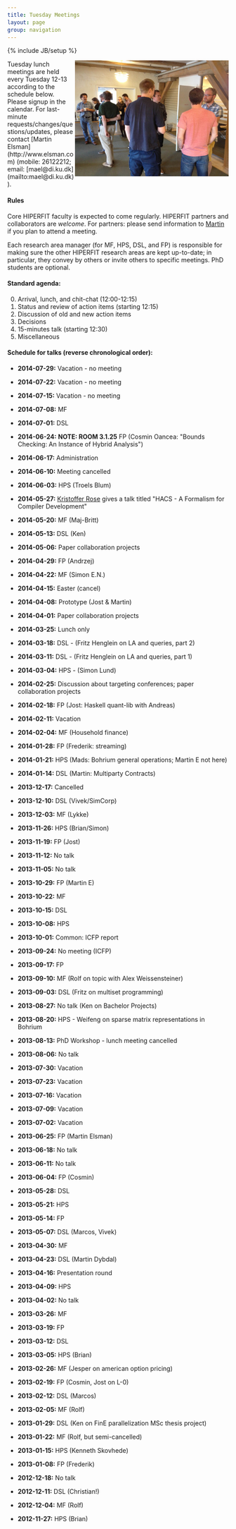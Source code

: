 ```yaml
---
title: Tuesday Meetings
layout: page
group: navigation
---
```

{% include JB/setup %}

<img width="350" alt="HIPERFIT dinner" align="right" src="/images/hiperfit2.jpg">
Tuesday lunch meetings are held every Tuesday 12-13 according to the
schedule below. Please signup in the calendar. For last-minute
requests/changes/questions/updates, please contact [Martin
Elsman](http://www.elsman.com) (mobile: 26122212; email:
[mael@di.ku.dk](mailto:mael@di.ku.dk)).

#### Rules

Core HIPERFIT faculty is expected to come regularly. HIPERFIT partners
and collaborators are *welcome*. For partners: please send information
to [Martin](mailto:mael@di.ku.dk) if you plan to attend a meeting.

Each research area manager (for MF, HPS, DSL, and FP) is responsible
for making sure the other HIPERFIT research areas are kept up-to-date;
in particular, they convey by others or invite others to specific
meetings. PhD students are optional.

#### Standard agenda:

0. Arrival, lunch, and chit-chat (12:00-12:15)
1. Status and review of action items (starting 12:15)
2. Discussion of old and new action items
3. Decisions
4. 15-minutes talk (starting 12:30)
5. Miscellaneous

#### Schedule for talks (reverse chronological order):

- __2014-07-29:__ Vacation - no meeting

- __2014-07-22:__ Vacation - no meeting

- __2014-07-15:__ Vacation - no meeting

- __2014-07-08:__ MF

- __2014-07-01:__ DSL

- __2014-06-24:__ __NOTE: ROOM 3.1.25__ FP (Cosmin Oancea: "Bounds Checking: An Instance of Hybrid Analysis")

- __2014-06-17:__ Administration

- __2014-06-10:__ Meeting cancelled

- __2014-06-03:__ HPS (Troels Blum)

- __2014-05-27:__ [Kristoffer Rose](http://krisrose.net/) gives a talk titled "HACS - A Formalism for Compiler Development"

- __2014-05-20:__ MF (Maj-Britt)

- __2014-05-13:__ DSL (Ken)

- __2014-05-06:__ Paper collaboration projects

- __2014-04-29:__ FP (Andrzej)

- __2014-04-22:__ MF (Simon E.N.)

- __2014-04-15:__ Easter (cancel)

- __2014-04-08:__ Prototype (Jost & Martin)

- __2014-04-01:__ Paper collaboration projects

- __2014-03-25:__ Lunch only

- __2014-03-18:__ DSL - (Fritz Henglein on LA and queries, part 2)

- __2014-03-11:__ DSL - (Fritz Henglein on LA and queries, part 1)

- __2014-03-04:__ HPS - (Simon Lund)

- __2014-02-25:__ Discussion about targeting conferences; paper collaboration projects

- __2014-02-18:__ FP (Jost: Haskell quant-lib with Andreas)

- __2014-02-11:__ Vacation

- __2014-02-04:__ MF (Household finance) 

- __2014-01-28:__ FP (Frederik: streaming)

- __2014-01-21:__ HPS (Mads: Bohrium general operations; Martin E not here)

- __2014-01-14:__ DSL (Martin: Multiparty Contracts)

- __2013-12-17:__ Cancelled

- __2013-12-10:__ DSL (Vivek/SimCorp)

- __2013-12-03:__ MF (Lykke)

- __2013-11-26:__ HPS (Brian/Simon)

- __2013-11-19:__ FP (Jost)

- __2013-11-12:__ No talk

- __2013-11-05:__ No talk

- __2013-10-29:__ FP (Martin E)

- __2013-10-22:__ MF


- __2013-10-15:__ DSL

- __2013-10-08:__ HPS

- __2013-10-01:__ Common: ICFP report

- __2013-09-24:__ No meeting (ICFP)

- __2013-09-17:__ FP

- __2013-09-10:__ MF (Rolf on topic with Alex Weissensteiner)

- __2013-09-03:__ DSL (Fritz on multiset programming)

- __2013-08-27:__ No talk (Ken on Bachelor Projects)

- __2013-08-20:__ HPS - Weifeng on sparse matrix representations in Bohrium

- __2013-08-13:__ PhD Workshop - lunch meeting cancelled

- __2013-08-06:__ No talk

- __2013-07-30:__ Vacation

- __2013-07-23:__ Vacation

- __2013-07-16:__ Vacation

- __2013-07-09:__ Vacation

- __2013-07-02:__ Vacation

- __2013-06-25:__ FP (Martin Elsman)

- __2013-06-18:__ No talk

- __2013-06-11:__ No talk

- __2013-06-04:__ FP (Cosmin)

- __2013-05-28:__ DSL

- __2013-05-21:__ HPS

- __2013-05-14:__ FP

- __2013-05-07:__ DSL (Marcos, Vivek)

- __2013-04-30:__ MF

- __2013-04-23:__ DSL (Martin Dybdal)

- __2013-04-16:__ Presentation round

- __2013-04-09:__ HPS

- __2013-04-02:__ No talk

- __2013-03-26:__ MF

- __2013-03-19:__ FP

- __2013-03-12:__ DSL

- __2013-03-05:__ HPS (Brian)

- __2013-02-26:__ MF (Jesper on american option pricing)

- __2013-02-19:__ FP (Cosmin, Jost on L-0)

- __2013-02-12:__ DSL (Marcos)

- __2013-02-05:__ MF (Rolf)

- __2013-01-29:__ DSL (Ken on FinE parallelization MSc thesis project) 

- __2013-01-22:__ MF (Rolf, but semi-cancelled)

- __2013-01-15:__ HPS (Kenneth Skovhede)

- __2013-01-08:__ FP (Frederik)

- __2012-12-18:__ No talk

- __2012-12-11:__ DSL (Christian!)

- __2012-12-04:__ MF (Rolf)

- __2012-11-27:__ HPS (Brian)

